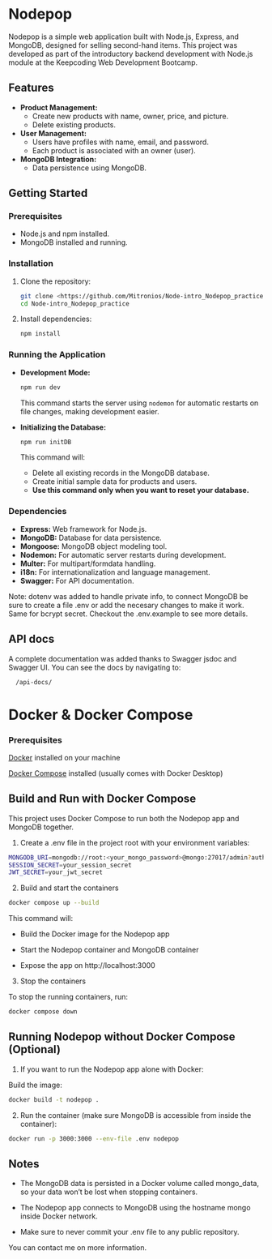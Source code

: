 # Nodepop

Nodepop is a simple web application built with Node.js, Express, and MongoDB, designed for selling second-hand items. This project was developed as part of the introductory backend development with Node.js module at the Keepcoding Web Development Bootcamp.

## Features

- **Product Management:**
  - Create new products with name, owner, price, and picture.
  - Delete existing products.
- **User Management:**
  - Users have profiles with name, email, and password.
  - Each product is associated with an owner (user).
- **MongoDB Integration:**
  - Data persistence using MongoDB.

## Getting Started

### Prerequisites

- Node.js and npm installed.
- MongoDB installed and running.

### Installation

1.  Clone the repository:

    ```bash
    git clone <https://github.com/Mitronios/Node-intro_Nodepop_practice.git>
    cd Node-intro_Nodepop_practice
    ```

2.  Install dependencies:

    ```bash
    npm install
    ```

### Running the Application

- **Development Mode:**

  ```bash
  npm run dev
  ```

  This command starts the server using `nodemon` for automatic restarts on file changes, making development easier.

- **Initializing the Database:**

  ```bash
  npm run initDB
  ```

  This command will:
  - Delete all existing records in the MongoDB database.
  - Create initial sample data for products and users.
  - **Use this command only when you want to reset your database.**

### Dependencies

- **Express:** Web framework for Node.js.
- **MongoDB:** Database for data persistence.
- **Mongoose:** MongoDB object modeling tool.
- **Nodemon:** For automatic server restarts during development.
- **Multer:** For multipart/formdata handling.
- **i18n:** For internationalization and language management.
- **Swagger:** For API documentation.

Note: dotenv was added to handle private info, to connect MongoDB be sure to create a file .env or add the necesary changes to make it work.
Same for bcrypt secret.
Checkout the .env.example to see more details.

## API docs

A complete documentation was added thanks to Swagger jsdoc and Swagger UI.
You can see the docs by navigating to:

```sh
  /api-docs/
```

# Docker & Docker Compose

### Prerequisites

[Docker](https://docs.docker.com/get-started/get-docker/) installed on your machine

[Docker Compose](https://docs.docker.com/compose/install/) installed (usually comes with Docker Desktop)

## Build and Run with Docker Compose

This project uses Docker Compose to run both the Nodepop app and MongoDB together.

1. Create a .env file in the project root with your environment variables:

```sh
MONGODB_URI=mongodb://root:<your_mongo_password>@mongo:27017/admin?authSource=admin
SESSION_SECRET=your_session_secret
JWT_SECRET=your_jwt_secret

```

2. Build and start the containers

```sh
docker compose up --build
```

This command will:

- Build the Docker image for the Nodepop app

- Start the Nodepop container and MongoDB container

- Expose the app on http://localhost:3000

3. Stop the containers

To stop the running containers, run:

```sh
docker compose down
```

## Running Nodepop without Docker Compose (Optional)

1. If you want to run the Nodepop app alone with Docker:

Build the image:

```sh
docker build -t nodepop .
```

2. Run the container (make sure MongoDB is accessible from inside the container):

```sh
docker run -p 3000:3000 --env-file .env nodepop
```

## Notes

- The MongoDB data is persisted in a Docker volume called mongo_data, so your data won’t be lost when stopping containers.

- The Nodepop app connects to MongoDB using the hostname mongo inside Docker network.

- Make sure to never commit your .env file to any public repository.

You can contact me on more information.
